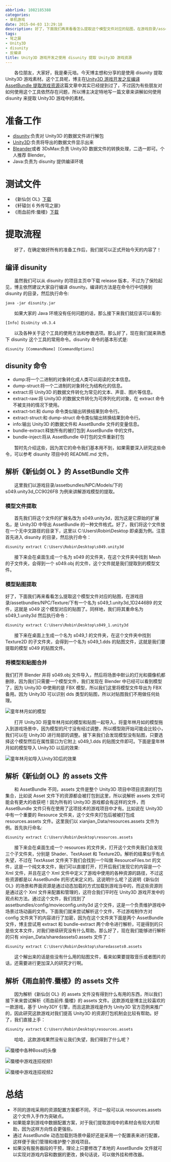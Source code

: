```yaml
---
abbrlink: 1082185388
categories:
- 单机游戏
date: 2015-04-03 13:29:18
description: 好了，下面我们再来看看怎么提取这个模型文件对应的贴图，在游戏目录/assetbundles/NPC/Texture/下有一个名为 s049_1.unity3d_1D2446B9 的文件，这就是 s049 这个模型对应的贴图了;下面我们就来尝试解析这个文件，不过游戏制作方对 config 文件夹下的内容进行了加密，因为在这个文件夹下面是两个 AssetBundle 文件，博主尝试用 extract 和 bundle-extract 两个命令进行解析，可是得到的只是些文本文件，对我们继续研究没有什么帮助;这个工具呢，博主在[Unity3D 游戏开发之反编译 AssetBundle 提取游戏资源](http://www.qinyuanpei.com/2015/04/02/unity3d-development-with-assetbundle/)这篇文章中其实已经提到过了，不过因为有些朋友对如何使用这个工具依然存在问题，所以博主决定特地写一篇文章来讲解如何使用 disunity 来提取 Unity3D 游戏中的素材
tags:
- 穹之扉
- Unity3D
- disunity
- 反编译
title: Unity3D 游戏开发之使用 disunity 提取 Unity3D 游戏资源
---
```


&emsp;&emsp;各位朋友，大家好，我是秦元培。今天博主想和分享的是使用 disunity 提取 Unity3D 游戏素材。这个工具呢，博主在[Unity3D 游戏开发之反编译 AssetBundle 提取游戏资源](http://www.qinyuanpei.com/2015/04/02/unity3d-development-with-assetbundle/)这篇文章中其实已经提到过了，不过因为有些朋友对如何使用这个工具依然存在问题，所以博主决定特地写一篇文章来讲解如何使用 disunity 来提取 Unity3D 游戏中的素材。

<!--more-->

# 准备工作
* [disunity](https://github.com/ata4/disunity):负责对 Unity3D 的数据文件进行解包
* [Unity3D](http://www.unity3d.com):负责将导出的数据文件显示出来
* [Bleander](http://www.blender.org/)或者 3DsMax:负责 Unity3D 数据文件的转换处理，二选一即可。个人推荐 Blender。
* Java:负责为 disunity 提供编译环境

# 测试文件
* 《新仙剑 OL》[下载](http://pan.baidu.com/s/1gd5tSzD)
* 《轩辕剑 6 外传穹之扉》
* 《雨血前传:蜃楼》[下载](http://pan.baidu.com/s/1dDwA6qt)

# 提取流程
&emsp;&emsp;好了，在确定做好所有的准备工作后，我们就可以正式开始今天的内容了！
## 编译 disunity
&emsp;&emsp;虽然我们可以从 disunity 的项目主页中下载 release 版本，不过为了保险起见，博主依然建议大家自行编译 disunity。编译的方法是在命令行中切换到 disunity 的目录，然后执行命令:
```Shell
java -jar disunity.jar
```
&emsp;&emsp;如果大家的 Java 环境没有任何问题的话，那么接下来我们就应该可以看到:
```Sheel
[Info] DisUnity v0.3.4
```
&emsp;&emsp;以及各种关于这个工具的使用方法和参数选项。那么好了，现在我们就来熟悉下 disunity 这个工具的常用命令。disunity 命令的基本形式是:
```plain
disunity [CommandName] [CommandOptions]
```
## disunity 命令
* dump:将一个二进制的对象转化成人类可以阅读的文本信息。
* dump-struct:将一个二进制的对象转化为结构化的信息。
* extract:将 Unity3D 的数据文件转化为常见的文本、声音、图片等信息。
* extract-raw:将 Unity3D 的数据文件转化为可序列化的对象，在 extract 命令不被支持的情况下使用。
* extract-txt:和 dump 命令类似输出转换结果到命令行。
* extract-struct:和 dump-struct 命令类似输出转换结果到命令行。
* info:输出 Unity3D 的数据文件和 AssetBundle 文件的变量信息。
* bundle-extract:释放所有的被打包到 AssetBundle 中的文件。
* bundle-inject:将从 AssetBundle 中打包的文件重新打包

&emsp;&emsp;暂时先介绍这些，因为其它的命令我们基本用不到，如果需要深入研究这些命令，可以参考 disunity 项目中的 README.md 文件。

## 解析《新仙剑 OL 》的 AssetBundle 文件
&emsp;&emsp;这里我们以游戏目录/assetbundles/NPC/Models/下的 s049.unity3d_CC9026FB 为例来讲解游戏模型的提取。
### 模型文件提取
&emsp;&emsp;首先我们将这个文件的扩展名改为 s049.unity3d，因为这是它原始的扩展名，是 Unity3D 中导出 AssetBundle 的一种文件格式。好了，我们将这个文件放在一个无中文路径的目录下，这里以 C:\Users\Robin\Desktop 即桌面为例。注意首先进入 disunity 的目录，然后执行命令：
```Shell
disunity extract C:\Users\Robin\Desktop\s049.unity3d
```
&emsp;&emsp;接下来会在桌面生成一个名为 s049 的文件夹，在这个文件夹中找到 Mesh 的子文件夹，会得到一个 s049.obj 的文件，这个文件就是我们提取到的模型文件。
### 模型贴图提取
好了，下面我们再来看看怎么提取这个模型文件对应的贴图，在游戏目录/assetbundles/NPC/Texture/下有一个名为 s049_1.unity3d_1D2446B9 的文件，这就是 s049 这个模型对应的贴图了。同样地，我们将其重命名为 s049_1.unity3d 然后执行命令：
```Shell
disunity extract C:\Users\Robin\Desktop\s049_1.unity3d
```
&emsp;&emsp;接下来在桌面上生成一个名为 s049_1 的文件夹，在这个文件夹中找到 Texture2D 的子文件夹，会得到一个名为 s049_1.dds 的贴图文件，这就是我们要提取的模型 s049 的贴图文件。
### 将模型和贴图合并
我们打开 Blender 并将 s049.obj 文件导入，然后将场景中默认的灯光和摄像机都删除，因为我们只需要一个模型文件，我们发现在 Blender 中已经可以看到模型了，因为 Unity3D 中使用的是 FBX 模型，所以我们这里将模型文件导出为 FBX 备用。因为 Unity3D 可以识别 dds 类型的贴图，所以对贴图我们不用做任何处理。

![童年林月如的模型](https://ww1.sinaimg.cn/large/4c36074fly1fz05jg3u49j20s50gz0to.jpg)

&emsp;&emsp;打开 Unity3D 将童年林月如的模型和贴图一起导入，将童年林月如的模型拖入到游戏场景中，因为模型的尺寸没有经过调整，所以模型刚开始可能会比较小，我们可以在 Unity3D 进行局部的调整。接下来我们会发现模型没有贴图，只要选择这个模型然后在属性窗口为它附上 s049_1.dds 的贴图文件即可。下面是童年林月如的模型导入 Unity3D 以后的效果:

![童年林月如导入Unity3D后的效果](https://ww1.sinaimg.cn/large/4c36074fly1fz05d13ddij20ax0bpdgo.jpg)

## 解析《新仙剑 OL》的 assets 文件
&emsp;&emsp;和 AssetBundle 不同，assets 文件是整个 Unity3D 项目中项目资源的打包集合，比如说 Asset 文件下的资源都会被打包到这里，所以说解析 assets 文件可能会有更大的收获吧！因为所有的 Unity3D 游戏都会有这样的文件，而 AssetBundle 文件只有在使用了这项技术的游戏项目中才有。比如说在 Unity3D 中有一个重要的 Resource 文件夹，这个文件夹打包后被被打包成 resources.assets 文件。这里我们以 xianjian_Data/resources.assets 文件为例。首先执行命名:
```Shell
disunity extract C:\Users\Robin\Desktop\resources.assets
```
&emsp;&emsp;接下来会在桌面生成一个 resources 的文件夹，打开这个文件夹我们会发现三个子文件夹，分别是 Shader、TextAsset 和 Texture2D。解析的结果似乎有点失望，不过在 TextAsset 文件夹下我们会找到一个叫做 ResourceFiles.txt 的文件，这是一个纯文本文件，我们可以直接打开，打开后我们发现它的内容是一个 Xml 文件，并且在这个 Xml 文件中定义了游戏中使用的各种资源的路径，不过这些资源都是以 AssetBundle 的形式来定义的。这说明什么呢？这说明《新仙剑 OL》的场景和界面资源是通过动态加载的方式加载到游戏当中的，而这些资源则是通过这个 Xml 文件来配置和管理的，这符合我们平时在 Unity3D 游戏开发中的观点和方法。通过这个文件，我们找到了 assetbundles/config/movieconfig.unity3d 这个文件，这是一个负责维护游戏中场景过场动画的文件。下面我们就来尝试解析这个文件，不过游戏制作方对 config 文件夹下的内容进行了加密，因为在这个文件夹下面是两个 AssetBundle 文件，博主尝试用 extract 和 bundle-extract 两个命令进行解析，可是得到的只是些文本文件，对我们继续研究没有什么帮助。那么好了，现在我们能够进行解析的只有 xinjian_Data/sharedassets0.assets 文件了：
```Shell
disunity extract C:\Users\Robin\Desktop\sharedassets0.assets
```
&emsp;&emsp;这个解出来的话是些没有什么用的贴图文件，看来如果要提取音乐或者图片的话，还需要进行更加深入的研究才行啊。

## 解析《雨血前传.蜃楼》的 assets 文件
&emsp;&emsp;因为解析《新仙剑 OL》的 assets 文件没有得到什么有用的东西，所以我们接下来来尝试解析《雨血前传.蜃楼》的 assets 文件。这款游戏是博主比较喜欢的一款游戏，基于 Unity3DY 引擎，而且这款游戏是作为 Unity3D 官方范例来推广的，因此研究这款游戏对我们提高 Unity3D 的资源打包机制会比较有帮助。好了，我们直接上手：
```Shell
disunity extract C:\Users\Robin\Desktop\resources.assets
```
&emsp;&emsp;哈哈，这款游戏果然没有让我们失望，我们得到了什么呢？

![蜃楼中各种Boss的头像](https://ww1.sinaimg.cn/large/4c36074fly1fz01yhmincj20ur0cdqan.jpg)

![蜃楼中游戏连招视频1](https://ww1.sinaimg.cn/large/4c36074fly1fz01tz1bvqj208w050mxb.jpg)

![蜃楼中游戏连招视频2](https://ww1.sinaimg.cn/large/4c36074fly1fyzcu600c0j208w0500sp.jpg)


# 总结
* 不同的游戏采用的资源配置方案都不同，不过一般可以从 resources.assets 这个文件入手作为突破点。
* 如果能拿到游戏中数据配置方案，对于我们提取游戏中的素材会有较大的帮助，因为这样方向性会更强些。
* 通过 AssetBundle 动态加载到场景中最好还是采用一个配置表来进行配置，这样便于我们管理和维护整个游戏项目。
* 如果没有服务器段的干预，理论上只要修改了本地的 AssetBundle 文件就可以实现对游戏内容和数据的更改，换句话说，可以做外挂和修改器。
